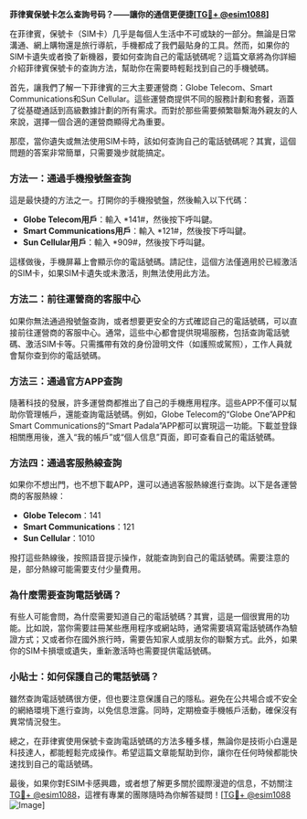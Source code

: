 **菲律賓保號卡怎么查詢号码？——讓你的通信更便捷[[TG💪+ @esim1088](https://t.me/s/esim1088)]**

在菲律賓，保號卡（SIM卡）几乎是每個人生活中不可或缺的一部分。無論是日常溝通、網上購物還是旅行導航，手機都成了我們最貼身的工具。然而，如果你的SIM卡遺失或者換了新機器，要如何查詢自己的電話號碼呢？這篇文章將為你詳細介紹菲律賓保號卡的查詢方法，幫助你在需要時輕鬆找到自己的手機號碼。

首先，讓我們了解一下菲律賓的三大主要運營商：Globe Telecom、Smart Communications和Sun Cellular。這些運營商提供不同的服務計劃和套餐，涵蓋了從基礎通話到高級數據計劃的所有需求。而對於那些需要頻繁聯繫海外親友的人來說，選擇一個合適的運營商顯得尤為重要。

那麼，當你遺失或無法使用SIM卡時，該如何查詢自己的電話號碼呢？其實，這個問題的答案非常簡單，只需要幾步就能搞定。

### 方法一：通過手機撥號盤查詢

這是最快捷的方法之一。打開你的手機撥號盤，然後輸入以下代碼：

- **Globe Telecom用戶**：輸入 *141#，然後按下呼叫鍵。
- **Smart Communications用戶**：輸入 *121#，然後按下呼叫鍵。
- **Sun Cellular用戶**：輸入 *909#，然後按下呼叫鍵。

這樣做後，手機屏幕上會顯示你的電話號碼。請記住，這個方法僅適用於已經激活的SIM卡，如果SIM卡遺失或未激活，則無法使用此方法。

### 方法二：前往運營商的客服中心

如果你無法通過撥號盤查詢，或者想要更安全的方式確認自己的電話號碼，可以直接前往運營商的客服中心。通常，這些中心都會提供現場服務，包括查詢電話號碼、激活SIM卡等。只需攜帶有效的身份證明文件（如護照或駕照），工作人員就會幫你查到你的電話號碼。

### 方法三：通過官方APP查詢

隨著科技的發展，許多運營商都推出了自己的手機應用程序。這些APP不僅可以幫助你管理帳戶，還能查詢電話號碼。例如，Globe Telecom的“Globe One”APP和Smart Communications的“Smart Padala”APP都可以實現這一功能。下載並登錄相關應用後，進入“我的帳戶”或“個人信息”頁面，即可查看自己的電話號碼。

### 方法四：通過客服熱線查詢

如果你不想出門，也不想下載APP，還可以通過客服熱線進行查詢。以下是各運營商的客服熱線：

- **Globe Telecom**：141
- **Smart Communications**：121
- **Sun Cellular**：1010

撥打這些熱線後，按照語音提示操作，就能查詢到自己的電話號碼。需要注意的是，部分熱線可能需要支付少量費用。

### 為什麼需要查詢電話號碼？

有些人可能會問，為什麼需要知道自己的電話號碼？其實，這是一個很實用的功能。比如說，當你需要註冊某些應用程序或網站時，通常需要填寫電話號碼作為驗證方式；又或者你在國外旅行時，需要告知家人或朋友你的聯繫方式。此外，如果你的SIM卡損壞或遺失，重新激活時也需要提供電話號碼。

### 小貼士：如何保護自己的電話號碼？

雖然查詢電話號碼很方便，但也要注意保護自己的隱私。避免在公共場合或不安全的網絡環境下進行查詢，以免信息泄露。同時，定期檢查手機帳戶活動，確保沒有異常情況發生。

總之，在菲律賓使用保號卡查詢電話號碼的方法多種多樣，無論你是技術小白還是科技達人，都能輕鬆完成操作。希望這篇文章能幫助到你，讓你在任何時候都能快速找到自己的電話號碼。

最後，如果你對ESIM卡感興趣，或者想了解更多關於國際漫遊的信息，不妨關注[TG💪+ @esim1088](https://t.me/s/esim1088)，這裡有專業的團隊隨時為你解答疑問！[[TG💪+ @esim1088](https://t.me/s/esim1088) ![Image](https://i.postimg.cc/4NQfJmqS/Snipaste-2025-05-13-00-14-12.png)]
